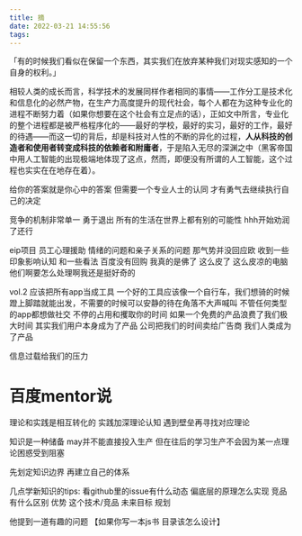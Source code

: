 ```yaml
---
title: 摘
date: 2022-03-21 14:55:56
tags:
---
```

「有的时候我们看似在保留一个东西，其实我们在放弃某种我们对现实感知的一个自身的权利。」

相较人类的成长而言，科学技术的发展同样作者相同的事情——工作分工是技术化和信息化的必然产物，在生产力高度提升的现代社会，每个人都在为这种专业化的进程不断努力着（如果你想要在这个社会有立足点的话），正如文中所言，专业化的整个进程都是被严格程序化的——最好的学校，最好的实习，最好的工作，最好的待遇——而这一切的背后，却是科技对人性的不断的异化的过程，**人从科技的创造者和使用者转变成科技的依赖者和附庸者**，于是陷入无尽的深渊之中（黑客帝国中用人工智能的出现极端地体现了这点，然而，即便没有所谓的人工智能，这个过程也实实在在地存在着）。

给你的答案就是你心中的答案 但需要一个专业人士的认同 才有勇气去继续执行自己的决定

竞争的机制非常单一 勇于退出
所有的生活在世界上都有别的可能性
hhh开始劝润了还行

eip项目 员工心理援助 情绪的问题和亲子关系的问题 那气势并没回应欧
收到一些印象影响认知 和一些看法 百度没有回购 我真的是佛了 这么皮了 这么皮凉的电脑他们啊要怎么处理啊我还是挺好奇的 

vol.2
应该把所有app当成工具
一个好的工具应该像一个自行车，我们想骑的时候蹬上脚踏就能出发，不需要的时候可以安静的待在角落不大声喊叫
不管任何类型的app都想做社交 不停的占用和攫取你的时间
如果一个免费的产品浪费了我们极大时间 其实我们用户本身成为了产品
公司把我们的时间卖给广告商 我们人类成为了产品

信息过载给我们的压力
# 百度mentor说

理论和实践是相互转化的
实践加深理论认知 遇到壁垒再寻找对应理论

知识是一种储备 may并不能直接投入生产
但在往后的学习生产不会因为某一点理论困惑受到阻塞

先划定知识边界 再建立自己的体系

几点学新知识的tips:
看github里的issue有什么动态
偏底层的原理怎么实现
竞品有什么区别 优势
这个技术/竞品 未来目标 规划

他提到一道有趣的问题
【如果你写一本js书 目录该怎么设计】
